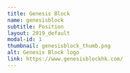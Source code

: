 ```yaml
---
title: Genesis Block
name: genesisblock
subtitle: Position
layout: 2019_default
modal-id: 1
thumbnail: genesisblock_thumb.png
alt: Genesis Block logo
link: https://www.genesisblockhk.com/
---
```


